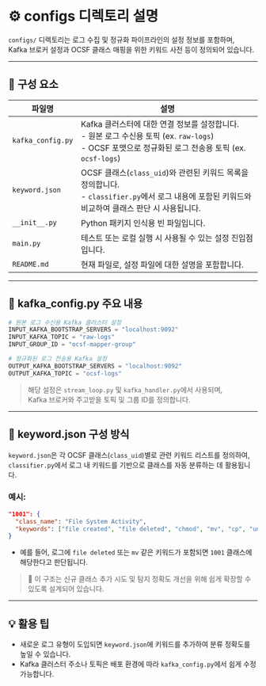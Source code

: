 # ⚙️ configs 디렉토리 설명

`configs/` 디렉토리는 로그 수집 및 정규화 파이프라인의 설정 정보를 포함하며,  
Kafka 브로커 설정과 OCSF 클래스 매핑을 위한 키워드 사전 등이 정의되어 있습니다.

---

## 📁 구성 요소

| 파일명              | 설명 |
|---------------------|------|
| `kafka_config.py`   | Kafka 클러스터에 대한 연결 정보를 설정합니다. <br> - 원본 로그 수신용 토픽 (ex. `raw-logs`) <br> - OCSF 포맷으로 정규화된 로그 전송용 토픽 (ex. `ocsf-logs`) |
| `keyword.json`      | OCSF 클래스(`class_uid`)와 관련된 키워드 목록을 정의합니다. <br> - `classifier.py`에서 로그 내용에 포함된 키워드와 비교하여 클래스 판단 시 사용됩니다. |
| `__init__.py`       | Python 패키지 인식용 빈 파일입니다. |
| `main.py`           | 테스트 또는 로컬 실행 시 사용될 수 있는 설정 진입점입니다. |
| `README.md`         | 현재 파일로, 설정 파일에 대한 설명을 포함합니다. |

---

## 🔧 kafka_config.py 주요 내용

```python
# 원본 로그 수신용 Kafka 클러스터 설정
INPUT_KAFKA_BOOTSTRAP_SERVERS = "localhost:9092"
INPUT_KAFKA_TOPIC = "raw-logs"
INPUT_GROUP_ID = "ocsf-mapper-group"

# 정규화된 로그 전송용 Kafka 설정
OUTPUT_KAFKA_BOOTSTRAP_SERVERS = "localhost:9092"
OUTPUT_KAFKA_TOPIC = "ocsf-logs"
```

> 해당 설정은 `stream_loop.py` 및 `kafka_handler.py`에서 사용되며,  
> Kafka 브로커와 주고받을 토픽 및 그룹 ID를 정의합니다.

---

## 🧠 keyword.json 구성 방식

`keyword.json`은 각 OCSF 클래스(`class_uid`)별로 관련 키워드 리스트를 정의하여,  
`classifier.py`에서 로그 내 키워드를 기반으로 클래스를 자동 분류하는 데 활용됩니다.

### 예시:
```json
"1001": {
  "class_name": "File System Activity",
  "keywords": ["file created", "file deleted", "chmod", "mv", "cp", "unlink"]
}
```

- 예를 들어, 로그에 `file deleted` 또는 `mv` 같은 키워드가 포함되면 `1001` 클래스에 해당한다고 판단됩니다.

> 📌 이 구조는 신규 클래스 추가 시도 및 탐지 정확도 개선을 위해 쉽게 확장할 수 있도록 설계되어 있습니다.

---

## 💡 활용 팁

- 새로운 로그 유형이 도입되면 `keyword.json`에 키워드를 추가하여 분류 정확도를 높일 수 있습니다.
- Kafka 클러스터 주소나 토픽은 배포 환경에 따라 `kafka_config.py`에서 쉽게 수정 가능합니다.
